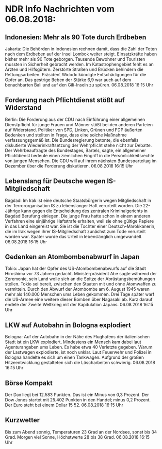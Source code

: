 # NDR Info Nachrichten vom 06.08.2018:


## Indonesien: Mehr als 90 Tote durch Erdbeben
Jakarta: Die Behörden in Indonesien rechnen damit, dass die Zahl der Toten nach dem Erdbeben auf der Insel Lombok weiter steigt. Einsatzkräfte haben bisher mehr als 90 Tote geborgen. Tausende Bewohner und Touristen mussten in Sicherheit gebracht werden. Im Katastrophengebiet fehlt es an Ärzten und Hilfsgütern. Zerstörte Straßen und Brücken behindern die Rettungsarbeiten. Präsident Widodo kündigte Entschädigungen für die Opfer an. Das gestrige Beben der Stärke 6,9 war auch auf dem benachbarten Bali und auf den Gili-Inseln zu spüren. 06.08.2018 16:15 Uhr 

## Forderung nach Pflichtdienst stößt auf Widerstand
Berlin:	Die Forderung aus der CDU nach Einführung einer allgemeinen Dienstpflicht für junge Frauen und Männer stößt bei den anderen Parteien auf Widerstand. Politiker von SPD, Linken, Grünen und FDP äußerten Bedenken und stellten in Frage, dass eine solche Maßnahme verfassungsgemäß ist. Die Bundesregierung betonte, die ebenfalls diskutierte Wiederinkraftsetzung der Wehrpflicht stehe nicht zur Debatte. Der Wehrbeauftragte des Bundestages, Bartels, sagte, ein allgemeiner Pflichtdienst bedeute einen ziemlichen Eingriff in die Persönlichkeitsrechte von jungen Menschen. Die CDU will auf ihrem nächsten Bundesparteitag im Dezember über die Forderung diskutieren. 06.08.2018 16:15 Uhr 

## Lebenslang für Deutsche wegen IS-Mitgliedschaft
Bagdad: Im Irak ist eine deutsche Staatsbürgerin wegen Mitgliedschaft in der Terrororganisation IS zu lebenslanger Haft verurteilt worden. Die 22-Jährige kann gegen die Entscheidung des zentralen Kriminalgerichts in Bagdad Berufung einlegen. Die junge Frau hatte schon in einem anderen Verfahren eine einjährige Haftstrafe erhalten, weil sie ohne gültige Papiere in das Land eingereist war. Sie ist die Tochter einer Deutsch-Marokkanerin, die im Irak wegen ihrer IS-Mitgliedschaft zunächst zum Tode verurteilt worden war. Später wurde das Urteil in lebenslänglich umgewandelt. 06.08.2018 16:15 Uhr 

## Gedenken an Atombombenabwurf in Japan
Tokio:	Japan hat der Opfer des US-Atombombenabwurfs auf die Stadt Hiroshima vor 73 Jahren gedacht. Ministerpräsident Abe sagte während der Zeremonie, sein Land wolle sich an die Spitze der Abrüstungsbemühungen stellen. Tokio sei bereit,  zwischen den Staaten mit und ohne Atomwaffen zu vermitteln. Durch den Abwurf der Atombombe am 6. August 1945 waren mehr als 140.000 Menschen ums Leben gekommen. Drei Tage später warf die US-Armee eine weitere dieser Bomben über Nagasaki ab. Kurz darauf endete der Zweite Weltkrieg mit der Kapitulation Japans. 06.08.2018 16:15 Uhr 

## LKW auf Autobahn in Bologna explodiert
Bologna: Auf der Autobahn in der Nähe des Flughafens der italienischen Stadt ist ein LKW explodiert. Mindestens ein Mensch kam dabei laut Agenturangaben ums Leben. Es habe etwa 40 Verletzte gegeben. Warum der Lastwagen explodierte, ist noch unklar. Laut Feuerwehr und Polizei in Bologna handelte es sich um einen Tankwagen. Aufgrund der großen Hitzeentwicklung gestalteten sich die Löscharbeiten schwierig. 06.08.2018 16:15 Uhr 

## Börse Kompakt
Der Dax liegt bei 12.583 Punkten. Das ist ein Minus von 0,3 Prozent. Der Dow Jones startet mit 25.402 Punkten in den Handel; minus 0,2 Prozent. Der Euro steht bei einem Dollar 15 52. 06.08.2018 16:15 Uhr 

## Kurzwetter
Bis zum Abend sonnig, Temperaturen 23 Grad an der Nordsee, sonst bis 34 Grad. Morgen viel Sonne, Höchstwerte 28 bis 38 Grad. 06.08.2018 16:15 Uhr 
